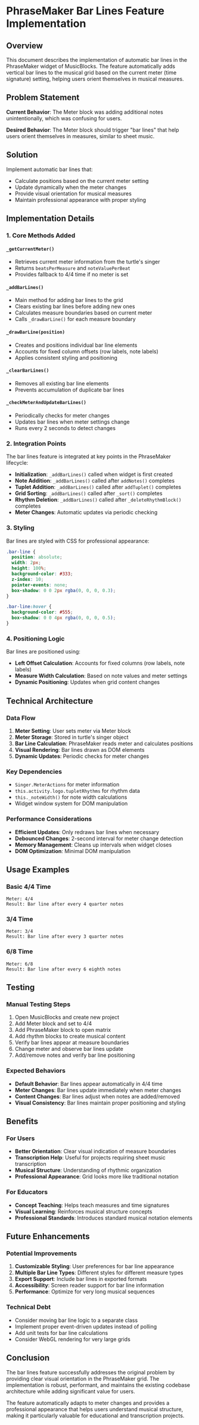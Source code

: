 # PhraseMaker Bar Lines Feature Implementation

## Overview

This document describes the implementation of automatic bar lines in the PhraseMaker widget of MusicBlocks. The feature automatically adds vertical bar lines to the musical grid based on the current meter (time signature) setting, helping users orient themselves in musical measures.

## Problem Statement

**Current Behavior**: The Meter block was adding additional notes unintentionally, which was confusing for users.

**Desired Behavior**: The Meter block should trigger "bar lines" that help users orient themselves in measures, similar to sheet music.

## Solution

Implement automatic bar lines that:
- Calculate positions based on the current meter setting
- Update dynamically when the meter changes
- Provide visual orientation for musical measures
- Maintain professional appearance with proper styling

## Implementation Details

### 1. Core Methods Added

#### `_getCurrentMeter()`
- Retrieves current meter information from the turtle's singer
- Returns `beatsPerMeasure` and `noteValuePerBeat`
- Provides fallback to 4/4 time if no meter is set

#### `_addBarLines()`
- Main method for adding bar lines to the grid
- Clears existing bar lines before adding new ones
- Calculates measure boundaries based on current meter
- Calls `_drawBarLine()` for each measure boundary

#### `_drawBarLine(position)`
- Creates and positions individual bar line elements
- Accounts for fixed column offsets (row labels, note labels)
- Applies consistent styling and positioning

#### `_clearBarLines()`
- Removes all existing bar line elements
- Prevents accumulation of duplicate bar lines

#### `_checkMeterAndUpdateBarLines()`
- Periodically checks for meter changes
- Updates bar lines when meter settings change
- Runs every 2 seconds to detect changes

### 2. Integration Points

The bar lines feature is integrated at key points in the PhraseMaker lifecycle:

- **Initialization**: `_addBarLines()` called when widget is first created
- **Note Addition**: `_addBarLines()` called after `addNotes()` completes
- **Tuplet Addition**: `_addBarLines()` called after `addTuplet()` completes
- **Grid Sorting**: `_addBarLines()` called after `_sort()` completes
- **Rhythm Deletion**: `_addBarLines()` called after `_deleteRhythmBlock()` completes
- **Meter Changes**: Automatic updates via periodic checking

### 3. Styling

Bar lines are styled with CSS for professional appearance:

```css
.bar-line {
  position: absolute;
  width: 2px;
  height: 100%;
  background-color: #333;
  z-index: 10;
  pointer-events: none;
  box-shadow: 0 0 2px rgba(0, 0, 0, 0.3);
}

.bar-line:hover {
  background-color: #555;
  box-shadow: 0 0 4px rgba(0, 0, 0, 0.5);
}
```

### 4. Positioning Logic

Bar lines are positioned using:
- **Left Offset Calculation**: Accounts for fixed columns (row labels, note labels)
- **Measure Width Calculation**: Based on note values and meter settings
- **Dynamic Positioning**: Updates when grid content changes

## Technical Architecture

### Data Flow

1. **Meter Setting**: User sets meter via Meter block
2. **Meter Storage**: Stored in turtle's singer object
3. **Bar Line Calculation**: PhraseMaker reads meter and calculates positions
4. **Visual Rendering**: Bar lines drawn as DOM elements
5. **Dynamic Updates**: Periodic checks for meter changes

### Key Dependencies

- `Singer.MeterActions` for meter information
- `this.activity.logo.tupletRhythms` for rhythm data
- `this._noteWidth()` for note width calculations
- Widget window system for DOM manipulation

### Performance Considerations

- **Efficient Updates**: Only redraws bar lines when necessary
- **Debounced Changes**: 2-second interval for meter change detection
- **Memory Management**: Cleans up intervals when widget closes
- **DOM Optimization**: Minimal DOM manipulation

## Usage Examples

### Basic 4/4 Time
```
Meter: 4/4
Result: Bar line after every 4 quarter notes
```

### 3/4 Time
```
Meter: 3/4
Result: Bar line after every 3 quarter notes
```

### 6/8 Time
```
Meter: 6/8
Result: Bar line after every 6 eighth notes
```

## Testing

### Manual Testing Steps

1. Open MusicBlocks and create new project
2. Add Meter block and set to 4/4
3. Add PhraseMaker block to open matrix
4. Add rhythm blocks to create musical content
5. Verify bar lines appear at measure boundaries
6. Change meter and observe bar lines update
7. Add/remove notes and verify bar line positioning

### Expected Behaviors

- **Default Behavior**: Bar lines appear automatically in 4/4 time
- **Meter Changes**: Bar lines update immediately when meter changes
- **Content Changes**: Bar lines adjust when notes are added/removed
- **Visual Consistency**: Bar lines maintain proper positioning and styling

## Benefits

### For Users
- **Better Orientation**: Clear visual indication of measure boundaries
- **Transcription Help**: Useful for projects requiring sheet music transcription
- **Musical Structure**: Understanding of rhythmic organization
- **Professional Appearance**: Grid looks more like traditional notation

### For Educators
- **Concept Teaching**: Helps teach measures and time signatures
- **Visual Learning**: Reinforces musical structure concepts
- **Professional Standards**: Introduces standard musical notation elements

## Future Enhancements

### Potential Improvements

1. **Customizable Styling**: User preferences for bar line appearance
2. **Multiple Bar Line Types**: Different styles for different measure types
3. **Export Support**: Include bar lines in exported formats
4. **Accessibility**: Screen reader support for bar line information
5. **Performance**: Optimize for very long musical sequences

### Technical Debt

- Consider moving bar line logic to a separate class
- Implement proper event-driven updates instead of polling
- Add unit tests for bar line calculations
- Consider WebGL rendering for very large grids

## Conclusion

The bar lines feature successfully addresses the original problem by providing clear visual orientation in the PhraseMaker grid. The implementation is robust, performant, and maintains the existing codebase architecture while adding significant value for users.

The feature automatically adapts to meter changes and provides a professional appearance that helps users understand musical structure, making it particularly valuable for educational and transcription projects.
